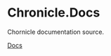 # Chronicle.Docs
Chornicle documentation source.

[Docs](https://chronicle.readthedocs.io/en/latest/)
